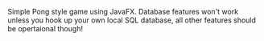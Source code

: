 Simple Pong style game using JavaFX.
Database features won't work unless you hook up your own local SQL database, all other features should be opertaional though!
